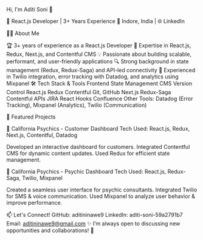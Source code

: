 Hi, I'm Aditi Soni 👋

🚀 React.js Developer | 3+ Years Experience
📍 Indore, India | 🌐 LinkedIn

👩‍💻 About Me

🏆 3+ years of experience as a React.js Developer
🎯 Expertise in React.js, Redux, Next.js, and Contentful CMS
💡 Passionate about building scalable, performant, and user-friendly applications
🔍 Strong background in state management (Redux, Redux-Saga) and API-led connectivity
🚀 Experienced in Twilio integration, error tracking with Datadog, and analytics using Mixpanel
🛠 Tech Stack & Tools
Frontend	State Management	CMS	Version Control
React.js	Redux	Contentful	Git, GitHub
Next.js	Redux-Saga	Contentful APIs	JIRA
React Hooks			Confluence
Other Tools: Datadog (Error Tracking), Mixpanel (Analytics), Twilio (Communication)

📌 Featured Projects

🔹 California Psychics - Customer Dashboard
Tech Used: React.js, Redux, Next.js, Contentful, Datadog

Developed an interactive dashboard for customers.
Integrated Contentful CMS for dynamic content updates.
Used Redux for efficient state management.

🔹 California Psychics - Psychic Dashboard
Tech Used: React.js, Redux-Saga, Twilio, Mixpanel

Created a seamless user interface for psychic consultants.
Integrated Twilio for SMS & voice communication.
Used Mixpanel to analyze user behavior & improve performance.

📫 Let's Connect!
GitHub: aditininawe9
LinkedIn: aditi-soni-59a2791b7
Email: aditininawe9@gmail.com
✨ I’m always open to discussing new opportunities and collaborations! 🚀
